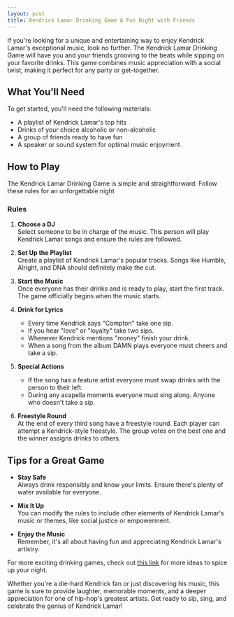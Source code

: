 ```yaml
---
layout: post
title: Kendrick Lamar Drinking Game A Fun Night with Friends
---
```



If you're looking for a unique and entertaining way to enjoy Kendrick Lamar's exceptional music, look no further. The Kendrick Lamar Drinking Game will have you and your friends grooving to the beats while sipping on your favorite drinks. This game combines music appreciation with a social twist, making it perfect for any party or get-together.

## What You'll Need

To get started, you'll need the following materials:

- A playlist of Kendrick Lamar's top hits
- Drinks of your choice alcoholic or non-alcoholic
- A group of friends ready to have fun
- A speaker or sound system for optimal music enjoyment

## How to Play

The Kendrick Lamar Drinking Game is simple and straightforward. Follow these rules for an unforgettable night

### Rules

1. **Choose a DJ**  
   Select someone to be in charge of the music. This person will play Kendrick Lamar songs and ensure the rules are followed.

2. **Set Up the Playlist**  
   Create a playlist of Kendrick Lamar's popular tracks. Songs like Humble, Alright, and DNA should definitely make the cut.

3. **Start the Music**  
   Once everyone has their drinks and is ready to play, start the first track. The game officially begins when the music starts.

4. **Drink for Lyrics**  
   - Every time Kendrick says "Compton" take one sip.
   - If you hear "love" or "loyalty" take two sips.
   - Whenever Kendrick mentions "money" finish your drink.
   - When a song from the album DAMN plays everyone must cheers and take a sip.

5. **Special Actions**  
   - If the song has a feature artist everyone must swap drinks with the person to their left.
   - During any acapella moments everyone must sing along. Anyone who doesn't take a sip.

6. **Freestyle Round**  
   At the end of every third song have a freestyle round. Each player can attempt a Kendrick-style freestyle. The group votes on the best one and the winner assigns drinks to others.

## Tips for a Great Game

- **Stay Safe**  
  Always drink responsibly and know your limits. Ensure there's plenty of water available for everyone.

- **Mix It Up**  
  You can modify the rules to include other elements of Kendrick Lamar's music or themes, like social justice or empowerment.

- **Enjoy the Music**  
  Remember, it's all about having fun and appreciating Kendrick Lamar's artistry.

For more exciting drinking games, check out [this link](https://drinkingdojo.com/games/never-have-i-ever) for more ideas to spice up your night.

Whether you're a die-hard Kendrick fan or just discovering his music, this game is sure to provide laughter, memorable moments, and a deeper appreciation for one of hip-hop's greatest artists. Get ready to sip, sing, and celebrate the genius of Kendrick Lamar!